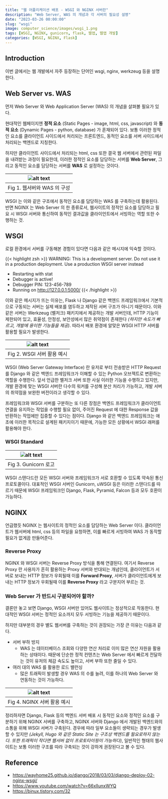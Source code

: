 ```yaml
---
title: "웹 어플리케이션 배포 - WSGI 와 NGINX 서버란"
description: "Web Server, WAS 의 개념과 각 서버의 필요성 설명"
date: "2023-03-26 00:00:00"
slug: "wsgi"
image: computer_science/images/wsgi_1.png
tags: [WSGI, NGINX, gunicorn, flask, 웹앱, 웹앱 개발]
categories: [WSGI, NGINX, Flask]
---
```

## Introduction

이번 글에서는 웹 개발에서 자주 등장하는 단어인 wsgi, nginx, werkzeug 등을 설명한다.

## Web Server vs. WAS

먼저 Web Server 와 Web Application Server (WAS) 의 개념을 살펴볼 필요가 있다. 

현대적인 웹페이지엔 **정적 요소** (Static Pages - image, html, css, javascript) 와 **동적 요소** (Dynamic Pages - python, database) 가 혼재되어 있다. 보통 이러한 정적인 요소를 클라이언트 사이드에서 처리되는 프론트엔드, 동적인 요소를 서버 사이드에서 처리되는 백엔드로 지칭한다.

하지만 클라이언트 사이드에서 처리되는 html, css 또한 결국 웹 서버에서 관련된 파일을 내려받는 과정이 필요한데, 이러한 정적인 요소를 담당하는 서버를 **Web Server**, 그리고 동적인 요소를 담당하는 서버를 **WAS** 로 설정하는 것이다.

| ![alt text](computer_science/images/wsgi_6.png) |
|:--:|
| Fig 1. 웹서버와 WAS 의 구성 |

WSGI 는 이와 같은 구조에서 동적인 요소를 담당하는 WAS 를 구축하는데 활용된다. 반면 NGINX 는 Web Server 의 한 종류로서, 웹사이트의 정적인 요소를 담당하고 필요 시 WSGI 서버와 통신하여 동적인 결과값을 클라이언트에서 서빙하는 역할 또한 수행하는 것.

## WSGI

로컬 환경에서 서버를 구동해본 경험이 있다면 다음과 같은 메시지에 익숙할 것이다. 

{{< highlight zsh >}}
WARNING: This is a development server. Do not use it in a production deployment.
Use a production WSGI server instead

* Restarting with stat
* Debugger is active!
* Debugger PIN: 123-456-789
* Running on http://127.0.0.1:5000/
{{< /highlight >}}

이와 같은 메시지가 뜨는 이유는, Flask 나 Django 같은 백엔드 프레임워크에서 기본적으로 구동되는 서버는 실제 배포를 염두하고 제작된 서버 구조가 아니기 때문이다. 이와 같은 서버는 Werkzeug (벨저크) 패키지에서 제공하는 개발 서버인데, HTTP 기능이 제한되어 있고, 효율성, 안정성, 보안성에서 많은 취약점이 존재한다 *(하지만 속도가 빠르고, 개발에 용이한 기능들을 제공)*. 따라서 배포 환경에 알맞은 WSGI HTTP 서버를 활용할 필요가 발생한다.

| ![alt text](computer_science/images/wsgi_5.png) |
|:--:|
| Fig 2. WSGI 서버 활용 예시 |

WSGI (Web Server Gateway Interface) 란 유저로 부터 전송받은 HTTP Request 를 Django 와 같은 백엔드 프레임워크가 이해할 수 있는 Python 오브젝트로 변환하는 역할을 수행한다. 앞서 언급한 벨저크 서버 또한 사실 이러한 기능을 수행하고 있지만, 개발 환경에 맞는 WSGI 서버란 다수의 워커를 구성해 분산 처리가 가능하고, 개발 서버의 취약점을 보완한 버전이라고 생각할 수 있다.

프레임워크와 WSGI 서버를 구분하는 또 다른 장점은 백엔드 프레임워크가 클라이언트 연결을 유지하는 작업을 수행할 필요 없이, 주어진 Request 에 대한 Response 값을 반환하는 작업에만 집중할 수 있다는 점이다. Django 와 같은 백엔드 프레임워크는 애초에 이러한 목적으로 설계된 패키지이기 때문에, 가능한 모든 상황에서 WSGI 래퍼를 활용해야 한다.

### WSGI Standard

| ![alt text](computer_science/images/wsgi_4.jpeg) |
|:--:|
| Fig 3. Gunicorn 로고 |

WSGI 스탠다드란 모든 WSGI 서버와 프레임워크가 서로 호환할 수 있도록 약속된 통신 프로토콜이다. 대표적인 WSGI 서버인 Gunicorn, uWSGI 등은 이러한 스탠다드를 따르기 때문에 WSGI 프레임워크인 Django, Flask, Pyramid, Falcon 등과 모두 호환이 가능하다.

## NGINX

언급했듯 NGINX 는 웹사이트의 정적인 요소를 담당하는 Web Server 이다. 클라이언트가 웹서버에 html, css 등의 파일을 요청하면, 이를 빠르게 서빙하여 WAS 가 동작할 필요가 없게끔 만들어준다.

### Reverse Proxy

NGINX 와 WSGI 서버는 Reverse Proxy 방식을 통해 연결된다. 여기서 Reverse Proxy 란 사용자가 흔히 활용하는 Proxy 서버와 반대되는 개념인데, 클라이언트가 서버로 보내는 HTTP 정보가 우회될때 이를 **Forward Proxy**, 서버가 클라이언트에게 보내는 HTTP 정보가 우회될때 이를 **Reverse Proxy** 라고 구분지어 부르는 것. 

### Web Server 가 반드시 구분되어야 할까?

결론만 놓고 보면 Django, WSGI 서버만 있어도 웹사이트는 정상적으로 작동한다. 현대적인 WSGI 서버는 정적인 요소까지 모두 서빙하는 기능을 제공하기 때문이다. 

하지만 대부분의 경우 별도 웹서버를 구축하는 것이 권장되는 가장 큰 이유는 다음과 같다.

- 서버 부하 방지
    - WAS 는 데이터베이스 조회와 다양한 연산 처리로 이미 많은 연산 자원을 활용하는 상태이다. 때문에 단순한 정적 컨텐츠는 Web Server 에서 빠르게 전달하는 것이 유저의 체감 속도도 높이고, 서버 부하 또한 줄일 수 있다.
- 여러 대의 WAS 를 활용한 로드 밸런싱
    - 많은 트래픽이 발생할 경우 WAS 의 수를 늘려, 이를 하나의 Web Server 와 연동하는 것이 가능하다. 

| ![alt text](computer_science/images/wsgi_3.png) |
|:--:|
| Fig 4. NGINX 서버 활용 예시 |

정리하자면 Django, Flask 등의 백엔드 서버 배포 시 동적인 요소와 정적인 요소를 구분하기 위해 NGINX 서버를 구축하고, NGINX 서버와 Django 에서 개발된 백엔드와의 소통을 위해 WSGI 서버가 구축된다. 경우에 따라 일부 요소들이 생략되는 경우가 발생할 수 있지만 *(Jekyll, Hugo 와 같은 Static Site 는 구조상 백엔드를 필요로하지 않는다. 또한 트래픽이 작다면 웹서버 없이 프로토타이핑이 가능하다)*, 일반적인 형태의 웹사이트는 보통 이러한 구조를 따라 구축되는 것이 강하게 권장된다고 볼 수 있다.

## Reference

- https://wayhome25.github.io/django/2018/03/03/django-deploy-02-nginx-wsgi/
- https://www.youtube.com/watch?v=66xlIunxWYQ
- https://binux.tistory.com/32